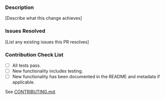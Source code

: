 ### Description

[Describe what this change achieves]

### Issues Resolved

[List any existing issues this PR resolves]

### Contribution Check List

- [ ] All tests pass.
- [ ] New functionality includes testing.
- [ ] New functionality has been documented in the README and metadata if applicable.

See [CONTRIBUTING.md](https://github.com/zuazo/postfixadmin-cookbook/blob/master/CONTRIBUTING.md).
